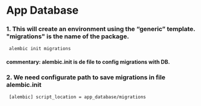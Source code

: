 # App Database 

### 1. This will create an environment using the “generic” template. "migrations" is the name of the package. 
<code> alembic init migrations </code>

#### commentary: alembic.init is de file to config migrations with DB.

### 2. We need configurate path to save migrations in file alembic.init
<code> [alembic]
script_location = app_database/migrations </code>